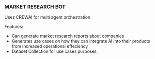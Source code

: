 ### MARKET RESEARCH BOT
 
Uses CREWAI for multi agent orchestration.

Features:
<ul>
  <li>Can generate market research reports about companies</li>
  <li>Generates use cases on how they can integrate AI into their products from increased operational effeciency</li>
  <li>Dataset Collection for use cases purposes.</li>
</ul>
